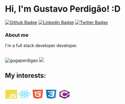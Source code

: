 # Hi, I'm Gustavo Perdigão! :D

[![Github Badge](https://img.shields.io/badge/-Github-000?style=flat-square&logo=Github&logoColor=white&link=https://github.com/gugaperdigao)](https://github.com/gugaperdigao)
[![Linkedin Badge](https://img.shields.io/badge/-LinkedIn-blue?style=flat-square&logo=Linkedin&logoColor=white&link=https://www.linkedin.com/in/gustavo-perdig%C3%A3o-14056a140/)](https://www.linkedin.com/in/gustavo-perdig%C3%A3o-14056a140/)
[![Twitter Badge](https://img.shields.io/badge/-Twitter-1ca0f1?style=flat-square&labelColor=1ca0f1&logo=twitter&logoColor=white&link=https://twitter.com/gustavoperdigo4)](https://twitter.com/gustavoperdigo4)

### About me
I'm a full stack developer developer.

##
 
 <img width="50%" src="https://github-readme-stats.vercel.app/api?username=gugaperdigao&count_private=true&include_all_commits=true&theme=chartreuse-dark&hide=contribs,prs" alt="gugaperdigao"/> 
<img width="38%" src="https://github-readme-stats.vercel.app/api/top-langs/?username=gugaperdigao&layout=compact&theme=chartreuse-dark"/>
 
 ## My interests:
<div style="display: inline_block"><br>
  <img align="center" alt="Paulo-Js" height="30" width="40" src="https://raw.githubusercontent.com/devicons/devicon/master/icons/javascript/javascript-plain.svg">
  <img align="center" alt="Paulo-React" height="30" width="40" src="https://raw.githubusercontent.com/devicons/devicon/master/icons/react/react-original.svg">
  <img align="center" alt="Paulo-HTML" height="30" width="40" src="https://raw.githubusercontent.com/devicons/devicon/master/icons/html5/html5-original.svg">
  <img align="center" alt="Paulo-CSS" height="30" width="40" src="https://raw.githubusercontent.com/devicons/devicon/master/icons/css3/css3-original.svg">
  <img align="center" alt="Paulo-Csharp" height="30" width="40" src="https://raw.githubusercontent.com/devicons/devicon/master/icons/csharp/csharp-original.svg">
</div>
